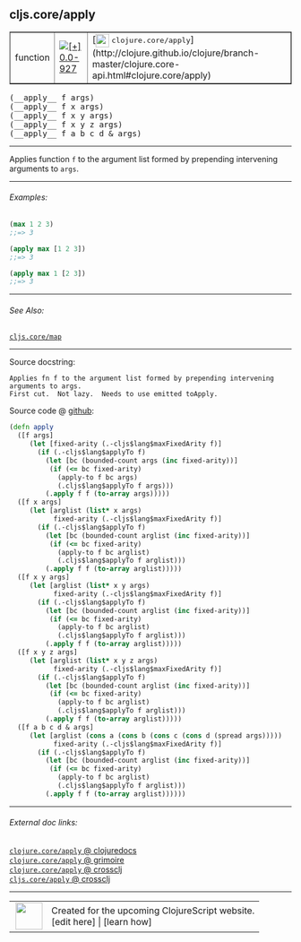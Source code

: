 ## cljs.core/apply



 <table border="1">
<tr>
<td>function</td>
<td><a href="https://github.com/cljsinfo/cljs-api-docs/tree/0.0-927"><img valign="middle" alt="[+] 0.0-927" title="Added in 0.0-927" src="https://img.shields.io/badge/+-0.0--927-lightgrey.svg"></a> </td>
<td>
[<img height="24px" valign="middle" src="http://i.imgur.com/1GjPKvB.png"> <samp>clojure.core/apply</samp>](http://clojure.github.io/clojure/branch-master/clojure.core-api.html#clojure.core/apply)
</td>
</tr>
</table>


 <samp>
(__apply__ f args)<br>
</samp>
 <samp>
(__apply__ f x args)<br>
</samp>
 <samp>
(__apply__ f x y args)<br>
</samp>
 <samp>
(__apply__ f x y z args)<br>
</samp>
 <samp>
(__apply__ f a b c d & args)<br>
</samp>

---

Applies function `f` to the argument list formed by prepending intervening
arguments to `args`.

---

###### Examples:

```clj
(max 1 2 3)
;;=> 3

(apply max [1 2 3])
;;=> 3

(apply max 1 [2 3])
;;=> 3
```

---

###### See Also:

[`cljs.core/map`](cljs.core_map.md)<br>

---


Source docstring:

```
Applies fn f to the argument list formed by prepending intervening arguments to args.
First cut.  Not lazy.  Needs to use emitted toApply.
```


Source code @ [github](https://github.com/clojure/clojurescript/blob/r2814/src/cljs/cljs/core.cljs#L2986-L3032):

```clj
(defn apply
  ([f args]
     (let [fixed-arity (.-cljs$lang$maxFixedArity f)]
       (if (.-cljs$lang$applyTo f)
         (let [bc (bounded-count args (inc fixed-arity))]
          (if (<= bc fixed-arity)
            (apply-to f bc args)
            (.cljs$lang$applyTo f args)))
         (.apply f f (to-array args)))))
  ([f x args]
     (let [arglist (list* x args)
           fixed-arity (.-cljs$lang$maxFixedArity f)]
       (if (.-cljs$lang$applyTo f)
         (let [bc (bounded-count arglist (inc fixed-arity))]
          (if (<= bc fixed-arity)
            (apply-to f bc arglist)
            (.cljs$lang$applyTo f arglist)))
         (.apply f f (to-array arglist)))))
  ([f x y args]
     (let [arglist (list* x y args)
           fixed-arity (.-cljs$lang$maxFixedArity f)]
       (if (.-cljs$lang$applyTo f)
         (let [bc (bounded-count arglist (inc fixed-arity))]
          (if (<= bc fixed-arity)
            (apply-to f bc arglist)
            (.cljs$lang$applyTo f arglist)))
         (.apply f f (to-array arglist)))))
  ([f x y z args]
     (let [arglist (list* x y z args)
           fixed-arity (.-cljs$lang$maxFixedArity f)]
       (if (.-cljs$lang$applyTo f)
         (let [bc (bounded-count arglist (inc fixed-arity))]
          (if (<= bc fixed-arity)
            (apply-to f bc arglist)
            (.cljs$lang$applyTo f arglist)))
         (.apply f f (to-array arglist)))))
  ([f a b c d & args]
     (let [arglist (cons a (cons b (cons c (cons d (spread args)))))
           fixed-arity (.-cljs$lang$maxFixedArity f)]
       (if (.-cljs$lang$applyTo f)
         (let [bc (bounded-count arglist (inc fixed-arity))]
          (if (<= bc fixed-arity)
            (apply-to f bc arglist)
            (.cljs$lang$applyTo f arglist)))
         (.apply f f (to-array arglist))))))
```

<!--
Repo - tag - source tree - lines:

 <pre>
clojurescript @ r2814
└── src
    └── cljs
        └── cljs
            └── <ins>[core.cljs:2986-3032](https://github.com/clojure/clojurescript/blob/r2814/src/cljs/cljs/core.cljs#L2986-L3032)</ins>
</pre>

-->

---



###### External doc links:

[`clojure.core/apply` @ clojuredocs](http://clojuredocs.org/clojure.core/apply)<br>
[`clojure.core/apply` @ grimoire](http://conj.io/store/v1/org.clojure/clojure/1.7.0-beta3/clj/clojure.core/apply/)<br>
[`clojure.core/apply` @ crossclj](http://crossclj.info/fun/clojure.core/apply.html)<br>
[`cljs.core/apply` @ crossclj](http://crossclj.info/fun/cljs.core.cljs/apply.html)<br>

---

 <table>
<tr><td>
<img valign="middle" align="right" width="48px" src="http://i.imgur.com/Hi20huC.png">
</td><td>
Created for the upcoming ClojureScript website.<br>
[edit here] | [learn how]
</td></tr></table>

[edit here]:https://github.com/cljsinfo/cljs-api-docs/blob/master/cljsdoc/cljs.core_apply.cljsdoc
[learn how]:https://github.com/cljsinfo/cljs-api-docs/wiki/cljsdoc-files

<!--

This information was too distracting to show to readers, but I'll leave it
commented here since it is helpful to:

- pretty-print the data used to generate this document
- and show how to retrieve that data



The API data for this symbol:

```clj
{:description "Applies function `f` to the argument list formed by prepending intervening\narguments to `args`.",
 :ns "cljs.core",
 :name "apply",
 :signature ["[f args]"
             "[f x args]"
             "[f x y args]"
             "[f x y z args]"
             "[f a b c d & args]"],
 :history [["+" "0.0-927"]],
 :type "function",
 :related ["cljs.core/map"],
 :full-name-encode "cljs.core_apply",
 :source {:code "(defn apply\n  ([f args]\n     (let [fixed-arity (.-cljs$lang$maxFixedArity f)]\n       (if (.-cljs$lang$applyTo f)\n         (let [bc (bounded-count args (inc fixed-arity))]\n          (if (<= bc fixed-arity)\n            (apply-to f bc args)\n            (.cljs$lang$applyTo f args)))\n         (.apply f f (to-array args)))))\n  ([f x args]\n     (let [arglist (list* x args)\n           fixed-arity (.-cljs$lang$maxFixedArity f)]\n       (if (.-cljs$lang$applyTo f)\n         (let [bc (bounded-count arglist (inc fixed-arity))]\n          (if (<= bc fixed-arity)\n            (apply-to f bc arglist)\n            (.cljs$lang$applyTo f arglist)))\n         (.apply f f (to-array arglist)))))\n  ([f x y args]\n     (let [arglist (list* x y args)\n           fixed-arity (.-cljs$lang$maxFixedArity f)]\n       (if (.-cljs$lang$applyTo f)\n         (let [bc (bounded-count arglist (inc fixed-arity))]\n          (if (<= bc fixed-arity)\n            (apply-to f bc arglist)\n            (.cljs$lang$applyTo f arglist)))\n         (.apply f f (to-array arglist)))))\n  ([f x y z args]\n     (let [arglist (list* x y z args)\n           fixed-arity (.-cljs$lang$maxFixedArity f)]\n       (if (.-cljs$lang$applyTo f)\n         (let [bc (bounded-count arglist (inc fixed-arity))]\n          (if (<= bc fixed-arity)\n            (apply-to f bc arglist)\n            (.cljs$lang$applyTo f arglist)))\n         (.apply f f (to-array arglist)))))\n  ([f a b c d & args]\n     (let [arglist (cons a (cons b (cons c (cons d (spread args)))))\n           fixed-arity (.-cljs$lang$maxFixedArity f)]\n       (if (.-cljs$lang$applyTo f)\n         (let [bc (bounded-count arglist (inc fixed-arity))]\n          (if (<= bc fixed-arity)\n            (apply-to f bc arglist)\n            (.cljs$lang$applyTo f arglist)))\n         (.apply f f (to-array arglist))))))",
          :title "Source code",
          :repo "clojurescript",
          :tag "r2814",
          :filename "src/cljs/cljs/core.cljs",
          :lines [2986 3032]},
 :examples [{:id "174052",
             :content "```clj\n(max 1 2 3)\n;;=> 3\n\n(apply max [1 2 3])\n;;=> 3\n\n(apply max 1 [2 3])\n;;=> 3\n```"}],
 :full-name "cljs.core/apply",
 :clj-symbol "clojure.core/apply",
 :docstring "Applies fn f to the argument list formed by prepending intervening arguments to args.\nFirst cut.  Not lazy.  Needs to use emitted toApply."}

```

Retrieve the API data for this symbol:

```clj
;; from Clojure REPL
(require '[clojure.edn :as edn])
(-> (slurp "https://raw.githubusercontent.com/cljsinfo/cljs-api-docs/catalog/cljs-api.edn")
    (edn/read-string)
    (get-in [:symbols "cljs.core/apply"]))
```

-->
